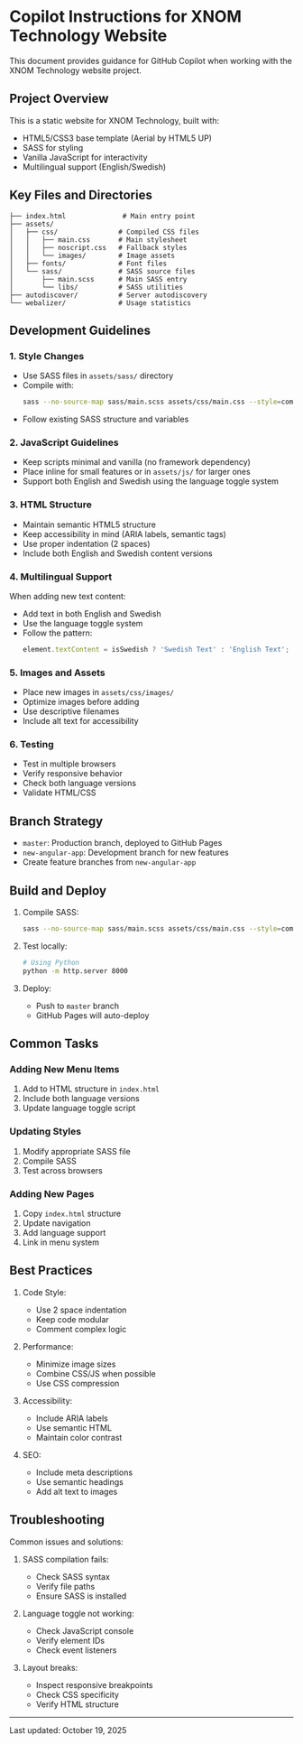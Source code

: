 # Copilot Instructions for XNOM Technology Website

This document provides guidance for GitHub Copilot when working with the XNOM Technology website project.

## Project Overview

This is a static website for XNOM Technology, built with:
- HTML5/CSS3 base template (Aerial by HTML5 UP)
- SASS for styling
- Vanilla JavaScript for interactivity
- Multilingual support (English/Swedish)

## Key Files and Directories

```
├── index.html              # Main entry point
├── assets/
│   ├── css/               # Compiled CSS files
│   │   ├── main.css       # Main stylesheet
│   │   ├── noscript.css   # Fallback styles
│   │   └── images/        # Image assets
│   ├── fonts/             # Font files
│   └── sass/              # SASS source files
│       ├── main.scss      # Main SASS entry
│       └── libs/          # SASS utilities
├── autodiscover/          # Server autodiscovery
└── webalizer/             # Usage statistics
```

## Development Guidelines

### 1. Style Changes
- Use SASS files in `assets/sass/` directory
- Compile with:
  ```bash
  sass --no-source-map sass/main.scss assets/css/main.css --style=compressed
  ```
- Follow existing SASS structure and variables

### 2. JavaScript Guidelines
- Keep scripts minimal and vanilla (no framework dependency)
- Place inline for small features or in `assets/js/` for larger ones
- Support both English and Swedish using the language toggle system

### 3. HTML Structure
- Maintain semantic HTML5 structure
- Keep accessibility in mind (ARIA labels, semantic tags)
- Use proper indentation (2 spaces)
- Include both English and Swedish content versions

### 4. Multilingual Support
When adding new text content:
- Add text in both English and Swedish
- Use the language toggle system
- Follow the pattern:
  ```javascript
  element.textContent = isSwedish ? 'Swedish Text' : 'English Text';
  ```

### 5. Images and Assets
- Place new images in `assets/css/images/`
- Optimize images before adding
- Use descriptive filenames
- Include alt text for accessibility

### 6. Testing
- Test in multiple browsers
- Verify responsive behavior
- Check both language versions
- Validate HTML/CSS

## Branch Strategy

- `master`: Production branch, deployed to GitHub Pages
- `new-angular-app`: Development branch for new features
- Create feature branches from `new-angular-app`

## Build and Deploy

1. Compile SASS:
   ```bash
   sass --no-source-map sass/main.scss assets/css/main.css --style=compressed
   ```

2. Test locally:
   ```bash
   # Using Python
   python -m http.server 8000
   ```

3. Deploy:
   - Push to `master` branch
   - GitHub Pages will auto-deploy

## Common Tasks

### Adding New Menu Items
1. Add to HTML structure in `index.html`
2. Include both language versions
3. Update language toggle script

### Updating Styles
1. Modify appropriate SASS file
2. Compile SASS
3. Test across browsers

### Adding New Pages
1. Copy `index.html` structure
2. Update navigation
3. Add language support
4. Link in menu system

## Best Practices

1. Code Style:
   - Use 2 space indentation
   - Keep code modular
   - Comment complex logic

2. Performance:
   - Minimize image sizes
   - Combine CSS/JS when possible
   - Use CSS compression

3. Accessibility:
   - Include ARIA labels
   - Use semantic HTML
   - Maintain color contrast

4. SEO:
   - Include meta descriptions
   - Use semantic headings
   - Add alt text to images

## Troubleshooting

Common issues and solutions:

1. SASS compilation fails:
   - Check SASS syntax
   - Verify file paths
   - Ensure SASS is installed

2. Language toggle not working:
   - Check JavaScript console
   - Verify element IDs
   - Check event listeners

3. Layout breaks:
   - Inspect responsive breakpoints
   - Check CSS specificity
   - Verify HTML structure

---

Last updated: October 19, 2025